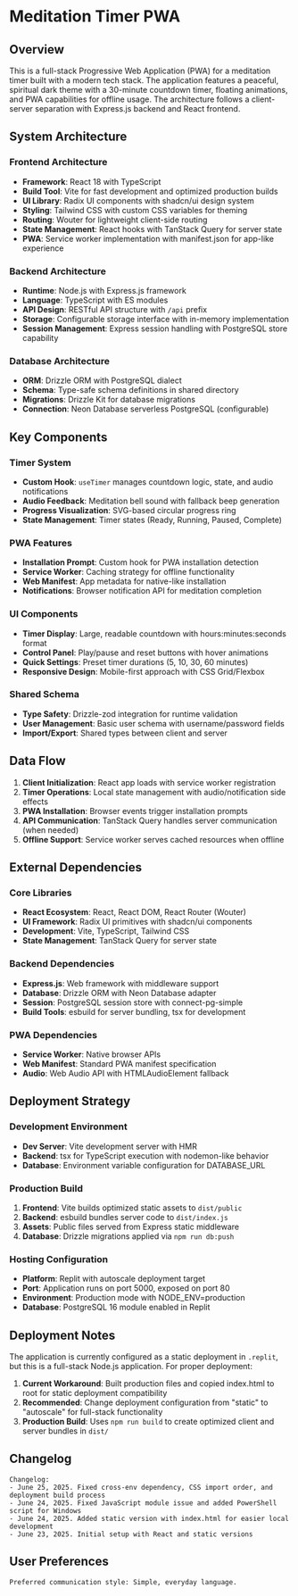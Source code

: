 # Meditation Timer PWA

## Overview

This is a full-stack Progressive Web Application (PWA) for a meditation timer built with a modern tech stack. The application features a peaceful, spiritual dark theme with a 30-minute countdown timer, floating animations, and PWA capabilities for offline usage. The architecture follows a client-server separation with Express.js backend and React frontend.

## System Architecture

### Frontend Architecture
- **Framework**: React 18 with TypeScript
- **Build Tool**: Vite for fast development and optimized production builds
- **UI Library**: Radix UI components with shadcn/ui design system
- **Styling**: Tailwind CSS with custom CSS variables for theming
- **Routing**: Wouter for lightweight client-side routing
- **State Management**: React hooks with TanStack Query for server state
- **PWA**: Service worker implementation with manifest.json for app-like experience

### Backend Architecture
- **Runtime**: Node.js with Express.js framework
- **Language**: TypeScript with ES modules
- **API Design**: RESTful API structure with `/api` prefix
- **Storage**: Configurable storage interface with in-memory implementation
- **Session Management**: Express session handling with PostgreSQL store capability

### Database Architecture
- **ORM**: Drizzle ORM with PostgreSQL dialect
- **Schema**: Type-safe schema definitions in shared directory
- **Migrations**: Drizzle Kit for database migrations
- **Connection**: Neon Database serverless PostgreSQL (configurable)

## Key Components

### Timer System
- **Custom Hook**: `useTimer` manages countdown logic, state, and audio notifications
- **Audio Feedback**: Meditation bell sound with fallback beep generation
- **Progress Visualization**: SVG-based circular progress ring
- **State Management**: Timer states (Ready, Running, Paused, Complete)

### PWA Features
- **Installation Prompt**: Custom hook for PWA installation detection
- **Service Worker**: Caching strategy for offline functionality
- **Web Manifest**: App metadata for native-like installation
- **Notifications**: Browser notification API for meditation completion

### UI Components
- **Timer Display**: Large, readable countdown with hours:minutes:seconds format
- **Control Panel**: Play/pause and reset buttons with hover animations
- **Quick Settings**: Preset timer durations (5, 10, 30, 60 minutes)
- **Responsive Design**: Mobile-first approach with CSS Grid/Flexbox

### Shared Schema
- **Type Safety**: Drizzle-zod integration for runtime validation
- **User Management**: Basic user schema with username/password fields
- **Import/Export**: Shared types between client and server

## Data Flow

1. **Client Initialization**: React app loads with service worker registration
2. **Timer Operations**: Local state management with audio/notification side effects
3. **PWA Installation**: Browser events trigger installation prompts
4. **API Communication**: TanStack Query handles server communication (when needed)
5. **Offline Support**: Service worker serves cached resources when offline

## External Dependencies

### Core Libraries
- **React Ecosystem**: React, React DOM, React Router (Wouter)
- **UI Framework**: Radix UI primitives with shadcn/ui components
- **Development**: Vite, TypeScript, Tailwind CSS
- **State Management**: TanStack Query for server state

### Backend Dependencies
- **Express.js**: Web framework with middleware support
- **Database**: Drizzle ORM with Neon Database adapter
- **Session**: PostgreSQL session store with connect-pg-simple
- **Build Tools**: esbuild for server bundling, tsx for development

### PWA Dependencies
- **Service Worker**: Native browser APIs
- **Web Manifest**: Standard PWA manifest specification
- **Audio**: Web Audio API with HTMLAudioElement fallback

## Deployment Strategy

### Development Environment
- **Dev Server**: Vite development server with HMR
- **Backend**: tsx for TypeScript execution with nodemon-like behavior
- **Database**: Environment variable configuration for DATABASE_URL

### Production Build
1. **Frontend**: Vite builds optimized static assets to `dist/public`
2. **Backend**: esbuild bundles server code to `dist/index.js`
3. **Assets**: Public files served from Express static middleware
4. **Database**: Drizzle migrations applied via `npm run db:push`

### Hosting Configuration
- **Platform**: Replit with autoscale deployment target
- **Port**: Application runs on port 5000, exposed on port 80
- **Environment**: Production mode with NODE_ENV=production
- **Database**: PostgreSQL 16 module enabled in Replit

## Deployment Notes

The application is currently configured as a static deployment in `.replit`, but this is a full-stack Node.js application. For proper deployment:

1. **Current Workaround**: Built production files and copied index.html to root for static deployment compatibility
2. **Recommended**: Change deployment configuration from "static" to "autoscale" for full-stack functionality
3. **Production Build**: Uses `npm run build` to create optimized client and server bundles in `dist/`

## Changelog

```
Changelog:
- June 25, 2025. Fixed cross-env dependency, CSS import order, and deployment build process
- June 24, 2025. Fixed JavaScript module issue and added PowerShell script for Windows
- June 24, 2025. Added static version with index.html for easier local development
- June 23, 2025. Initial setup with React and static versions
```

## User Preferences

```
Preferred communication style: Simple, everyday language.
```